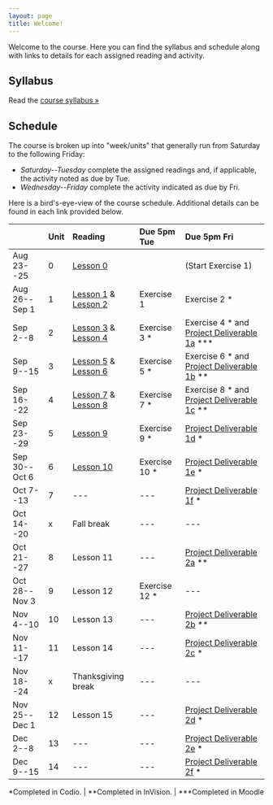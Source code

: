 ```yaml
---
layout: page
title: Welcome!
---
```

Welcome to the course. Here you can find the syllabus and schedule along with links to details for each assigned reading and activity.

## Syllabus

Read the [course syllabus &raquo;](/docs/syllabus.pdf)

## Schedule

The course is broken up into "week/units" that generally run from Saturday to the following Friday:

* *Saturday--Tuesday* complete the assigned readings and, if applicable, the activity noted as due by Tue.
* *Wednesday--Friday* complete the activity indicated as due by Fri.

Here is a bird's-eye-view of the course schedule. Additional details can be found in each link provided below.

|               | Unit | Reading                          | Due 5pm Tue   | Due 5pm Fri                                         |
|---------------|:-----|:---------------------------------|:--------------|:----------------------------------------------------|
| Aug 23--25    | 0    | [Lesson 0][l0]                   |               | (Start Exercise 1) |
| Aug 26--Sep 1 | 1    | [Lesson 1][l1] & [Lesson 2][l2]  | Exercise 1    | Exercise 2 *                                        |
| Sep 2--8      | 2    | [Lesson 3][l3] & [Lesson 4][l4]  | Exercise 3 *  | Exercise 4 * and [Project Deliverable 1a][pd1a] *** |
| Sep 9--15     | 3    | [Lesson 5][l5] & [Lesson 6][l6]  | Exercise 5 *  | Exercise 6 * and [Project Deliverable 1b][pd1b] **  |
| Sep 16--22    | 4    | [Lesson 7][l7] & [Lesson 8][l8]  | Exercise 7 *  | Exercise 8 * and [Project Deliverable 1c][pd1c] **  |
| Sep 23--29    | 5    | [Lesson 9][l9]                   | Exercise 9 *  | [Project Deliverable 1d][pd1d] *  |
| Sep 30--Oct 6 | 6    | [Lesson 10][l10]                 | Exercise 10 * | [Project Deliverable 1e][pd1e] *  |
| Oct 7--13     | 7    | ---                              | ---           | [Project Deliverable 1f][pd1f] *  |
| Oct 14--20    | x    | Fall break                       | ---           | ---                               |
| Oct 21--27    | 8    | Lesson 11                        | ---           | [Project Deliverable 2a][pd2a] ** |
| Oct 28--Nov 3 | 9    | Lesson 12                        | Exercise 12 * | --- |
| Nov 4--10     | 10   | Lesson 13                        | ---           | [Project Deliverable 2b][pd2b] ** |
| Nov 11--17    | 11   | Lesson 14          | --- | [Project Deliverable 2c][pd2c] * |
| Nov 18--24    | x    | Thanksgiving break | --- | --- |
| Nov 25--Dec 1 | 12   | Lesson 15          | --- | [Project Deliverable 2d][pd2d] * |
| Dec 2--8      | 13   | ---                | --- | [Project Deliverable 2e][pd2e] * |
| Dec 9--15     | 14   | ---                | --- | [Project Deliverable 2f][pd2f] * |


\*Completed in Codio. \| \*\*Completed in InVision. \| \*\*\*Completed in Moodle

[l0]: /lessons/00-introduction.html
[l1]: /lessons/01-ixd-scripting-intro.html
[l2]: /lessons/02-numbers.html
[l3]: /lessons/03-language-strings.html
[l4]: /lessons/04-visuals-complex-types.html
[l5]: /lessons/05-affordances-jquery-domo.html
[l6]: /lessons/06-fitts-dom-traversal.html
[l7]: /lessons/07-events.html
[l8]: /lessons/08-space-forms.html
[l9]: /lessons/09-conditionals.html
[l10]: /lessons/10-loops.html
[l11]: /lessons/11-AJAX-JSON-time.html
[l12]: /lessons/12-templating.html
[l13]: /lessons/13-data-modeling.html
[l13]: /lessons/14-ajax-restful-services.html
[l13]: /lessons/15-sending-receiving.html

[pd1a]: /activities/pd1a.html
[pd1b]: /activities/pd1b.html
[pd1c]: /activities/pd1c.html
[pd1d]: /activities/pd1d.html
[pd1e]: /activities/pd1e.html
[pd1f]: /activities/pd1f.html
[pd2a]: /activities/pd2a.html
[pd2b]: /activities/pd2b.html
[pd2c]: /activities/pd2c.html
[pd2d]: /activities/pd2d.html
[pd2e]: /activities/pd2e.html
[pd2f]: /activities/pd2f.html
